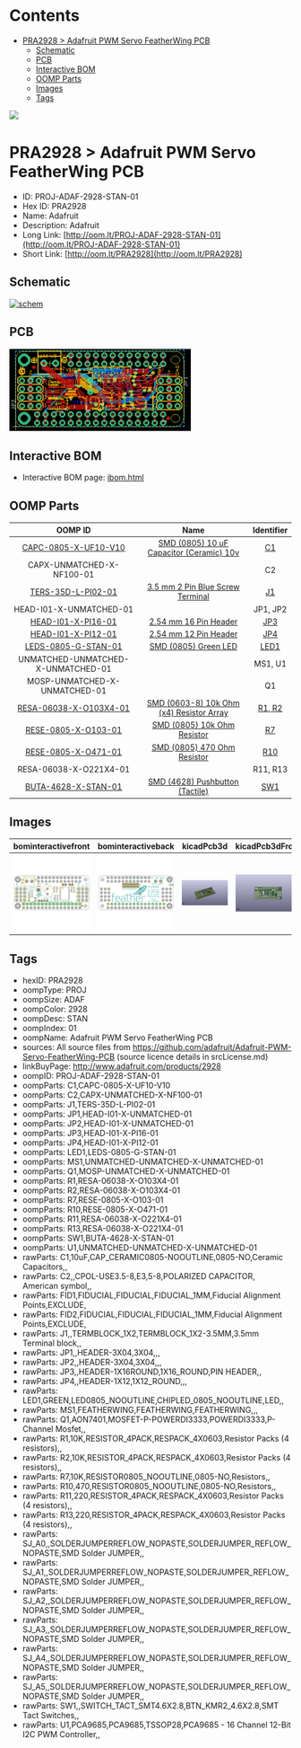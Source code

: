 



Contents
========

* [PRA2928 > Adafruit PWM Servo FeatherWing PCB](#pra2928--adafruit-pwm-servo-featherwing-pcb)
	* [Schematic](#schematic)
	* [PCB](#pcb)
	* [Interactive BOM](#interactive-bom)
	* [OOMP Parts](#oomp-parts)
	* [Images](#images)
	* [Tags](#tags)
  
![][im]
# PRA2928 > Adafruit PWM Servo FeatherWing PCB

- ID: PROJ-ADAF-2928-STAN-01
- Hex ID: PRA2928
- Name: Adafruit
- Description: Adafruit
- Long Link: [http://oom.lt/PROJ-ADAF-2928-STAN-01](http://oom.lt/PROJ-ADAF-2928-STAN-01)
- Short Link: [http://oom.lt/PRA2928](http://oom.lt/PRA2928)

## Schematic
  
[![schem](eagleSchemImage.png)](eagleSchemImage.png)
## PCB
  
[![pcb](eagleImage.png)](eagleImage.png)
## Interactive BOM

- Interactive BOM page: [ibom.html](https://htmlpreview.github.io/?https://github.com/oomlout/oomlout_OOMP_projects/blob/main/PROJ-ADAF-2928-STAN-01/kicad/bom/ibom.html)

## OOMP Parts
  

|OOMP ID|Name|Identifier|
| :---: | :---: | :---: |
|[CAPC-0805-X-UF10-V10](https://github.com/oomlout/oomlout_OOMP_parts/tree/main/CAPC-0805-X-UF10-V10/)|[SMD (0805) 10 uF Capacitor (Ceramic) 10v](https://github.com/oomlout/oomlout_OOMP_parts/tree/main/CAPC-0805-X-UF10-V10/)|[C1](https://github.com/oomlout/oomlout_OOMP_parts/tree/main/CAPC-0805-X-UF10-V10/)|
|CAPX-UNMATCHED-X-NF100-01||C2|
|[TERS-35D-L-PI02-01](https://github.com/oomlout/oomlout_OOMP_parts/tree/main/TERS-35D-L-PI02-01/)|[3.5 mm 2 Pin Blue Screw Terminal](https://github.com/oomlout/oomlout_OOMP_parts/tree/main/TERS-35D-L-PI02-01/)|[J1](https://github.com/oomlout/oomlout_OOMP_parts/tree/main/TERS-35D-L-PI02-01/)|
|HEAD-I01-X-UNMATCHED-01||JP1, JP2|
|[HEAD-I01-X-PI16-01](https://github.com/oomlout/oomlout_OOMP_parts/tree/main/HEAD-I01-X-PI16-01/)|[2.54 mm 16 Pin Header](https://github.com/oomlout/oomlout_OOMP_parts/tree/main/HEAD-I01-X-PI16-01/)|[JP3](https://github.com/oomlout/oomlout_OOMP_parts/tree/main/HEAD-I01-X-PI16-01/)|
|[HEAD-I01-X-PI12-01](https://github.com/oomlout/oomlout_OOMP_parts/tree/main/HEAD-I01-X-PI12-01/)|[2.54 mm 12 Pin Header](https://github.com/oomlout/oomlout_OOMP_parts/tree/main/HEAD-I01-X-PI12-01/)|[JP4](https://github.com/oomlout/oomlout_OOMP_parts/tree/main/HEAD-I01-X-PI12-01/)|
|[LEDS-0805-G-STAN-01](https://github.com/oomlout/oomlout_OOMP_parts/tree/main/LEDS-0805-G-STAN-01/)|[SMD (0805) Green LED](https://github.com/oomlout/oomlout_OOMP_parts/tree/main/LEDS-0805-G-STAN-01/)|[LED1](https://github.com/oomlout/oomlout_OOMP_parts/tree/main/LEDS-0805-G-STAN-01/)|
|UNMATCHED-UNMATCHED-X-UNMATCHED-01||MS1, U1|
|MOSP-UNMATCHED-X-UNMATCHED-01||Q1|
|[RESA-06038-X-O103X4-01](https://github.com/oomlout/oomlout_OOMP_parts/tree/main/RESA-06038-X-O103X4-01/)|[SMD (0603-8) 10k Ohm (x4) Resistor Array](https://github.com/oomlout/oomlout_OOMP_parts/tree/main/RESA-06038-X-O103X4-01/)|[R1, R2](https://github.com/oomlout/oomlout_OOMP_parts/tree/main/RESA-06038-X-O103X4-01/)|
|[RESE-0805-X-O103-01](https://github.com/oomlout/oomlout_OOMP_parts/tree/main/RESE-0805-X-O103-01/)|[SMD (0805) 10k Ohm Resistor](https://github.com/oomlout/oomlout_OOMP_parts/tree/main/RESE-0805-X-O103-01/)|[R7](https://github.com/oomlout/oomlout_OOMP_parts/tree/main/RESE-0805-X-O103-01/)|
|[RESE-0805-X-O471-01](https://github.com/oomlout/oomlout_OOMP_parts/tree/main/RESE-0805-X-O471-01/)|[SMD (0805) 470 Ohm Resistor](https://github.com/oomlout/oomlout_OOMP_parts/tree/main/RESE-0805-X-O471-01/)|[R10](https://github.com/oomlout/oomlout_OOMP_parts/tree/main/RESE-0805-X-O471-01/)|
|RESA-06038-X-O221X4-01||R11, R13|
|[BUTA-4628-X-STAN-01](https://github.com/oomlout/oomlout_OOMP_parts/tree/main/BUTA-4628-X-STAN-01/)|[SMD (4628) Pushbutton (Tactile)](https://github.com/oomlout/oomlout_OOMP_parts/tree/main/BUTA-4628-X-STAN-01/)|[SW1](https://github.com/oomlout/oomlout_OOMP_parts/tree/main/BUTA-4628-X-STAN-01/)|

## Images
  
  

|bominteractivefront|bominteractiveback|kicadPcb3d|kicadPcb3dFront|kicadPcb3dBack|kicadSchem|eagleImage|eagleSchemImage|pcbdraw|pcbdrawback|
| :---: | :---: | :---: | :---: | :---: | :---: | :---: | :---: | :---: | :---: |
|[![bominteractivefront](bomFront_140.png)](bomFront.png)|[![bominteractiveback](bomBack_140.png)](bomBack.png)|[![kicadPcb3d](kicadPcb3d_140.png)](kicadPcb3d.png)|[![kicadPcb3dFront](kicadPcb3dFront_140.png)](kicadPcb3dFront.png)|[![kicadPcb3dBack](kicadPcb3dBack_140.png)](kicadPcb3dBack.png)|[![kicadSchem](kicadSchem_140.png)](kicadSchem.png)|[![eagleImage](eagleImage_140.png)](eagleImage.png)|[![eagleSchemImage](eagleSchemImage_140.png)](eagleSchemImage.png)|[![pcbdraw](pcbdraw_140.png)](pcbdraw.png)|[![pcbdrawback](pcbdrawBack_140.png)](pcbdrawBack.png)|

## Tags

- hexID: PRA2928
- oompType: PROJ
- oompSize: ADAF
- oompColor: 2928
- oompDesc: STAN
- oompIndex: 01
- oompName: Adafruit PWM Servo FeatherWing PCB
- sources: All source files from https://github.com/adafruit/Adafruit-PWM-Servo-FeatherWing-PCB (source licence details in srcLicense.md)
- linkBuyPage: http://www.adafruit.com/products/2928
- oompID: PROJ-ADAF-2928-STAN-01
- oompParts: C1,CAPC-0805-X-UF10-V10
- oompParts: C2,CAPX-UNMATCHED-X-NF100-01
- oompParts: J1,TERS-35D-L-PI02-01
- oompParts: JP1,HEAD-I01-X-UNMATCHED-01
- oompParts: JP2,HEAD-I01-X-UNMATCHED-01
- oompParts: JP3,HEAD-I01-X-PI16-01
- oompParts: JP4,HEAD-I01-X-PI12-01
- oompParts: LED1,LEDS-0805-G-STAN-01
- oompParts: MS1,UNMATCHED-UNMATCHED-X-UNMATCHED-01
- oompParts: Q1,MOSP-UNMATCHED-X-UNMATCHED-01
- oompParts: R1,RESA-06038-X-O103X4-01
- oompParts: R2,RESA-06038-X-O103X4-01
- oompParts: R7,RESE-0805-X-O103-01
- oompParts: R10,RESE-0805-X-O471-01
- oompParts: R11,RESA-06038-X-O221X4-01
- oompParts: R13,RESA-06038-X-O221X4-01
- oompParts: SW1,BUTA-4628-X-STAN-01
- oompParts: U1,UNMATCHED-UNMATCHED-X-UNMATCHED-01
- rawParts: C1,10uF,CAP_CERAMIC0805-NOOUTLINE,0805-NO,Ceramic Capacitors,,
- rawParts: C2,,CPOL-USE3.5-8,E3,5-8,POLARIZED CAPACITOR, American symbol,,
- rawParts: FID1,FIDUCIAL,FIDUCIAL,FIDUCIAL_1MM,Fiducial Alignment Points,EXCLUDE,
- rawParts: FID2,FIDUCIAL,FIDUCIAL,FIDUCIAL_1MM,Fiducial Alignment Points,EXCLUDE,
- rawParts: J1,,TERMBLOCK_1X2,TERMBLOCK_1X2-3.5MM,3.5mm Terminal block,,
- rawParts: JP1,,HEADER-3X04,3X04,,,
- rawParts: JP2,,HEADER-3X04,3X04,,,
- rawParts: JP3,,HEADER-1X16ROUND,1X16_ROUND,PIN HEADER,,
- rawParts: JP4,,HEADER-1X12,1X12_ROUND,,,
- rawParts: LED1,GREEN,LED0805_NOOUTLINE,CHIPLED_0805_NOOUTLINE,LED,,
- rawParts: MS1,FEATHERWING,FEATHERWING,FEATHERWING,,,
- rawParts: Q1,AON7401,MOSFET-P-POWERDI3333,POWERDI3333,P-Channel Mosfet,,
- rawParts: R1,10K,RESISTOR_4PACK,RESPACK_4X0603,Resistor Packs (4 resistors),,
- rawParts: R2,10K,RESISTOR_4PACK,RESPACK_4X0603,Resistor Packs (4 resistors),,
- rawParts: R7,10K,RESISTOR0805_NOOUTLINE,0805-NO,Resistors,,
- rawParts: R10,470,RESISTOR0805_NOOUTLINE,0805-NO,Resistors,,
- rawParts: R11,220,RESISTOR_4PACK,RESPACK_4X0603,Resistor Packs (4 resistors),,
- rawParts: R13,220,RESISTOR_4PACK,RESPACK_4X0603,Resistor Packs (4 resistors),,
- rawParts: SJ_A0,,SOLDERJUMPERREFLOW_NOPASTE,SOLDERJUMPER_REFLOW_NOPASTE,SMD Solder JUMPER,,
- rawParts: SJ_A1,,SOLDERJUMPERREFLOW_NOPASTE,SOLDERJUMPER_REFLOW_NOPASTE,SMD Solder JUMPER,,
- rawParts: SJ_A2,,SOLDERJUMPERREFLOW_NOPASTE,SOLDERJUMPER_REFLOW_NOPASTE,SMD Solder JUMPER,,
- rawParts: SJ_A3,,SOLDERJUMPERREFLOW_NOPASTE,SOLDERJUMPER_REFLOW_NOPASTE,SMD Solder JUMPER,,
- rawParts: SJ_A4,,SOLDERJUMPERREFLOW_NOPASTE,SOLDERJUMPER_REFLOW_NOPASTE,SMD Solder JUMPER,,
- rawParts: SJ_A5,,SOLDERJUMPERREFLOW_NOPASTE,SOLDERJUMPER_REFLOW_NOPASTE,SMD Solder JUMPER,,
- rawParts: SW1,,SWITCH_TACT_SMT4.6X2.8,BTN_KMR2_4.6X2.8,SMT Tact Switches,,
- rawParts: U1,PCA9685,PCA9685,TSSOP28,PCA9685 - 16 Channel 12-Bit I2C PWM Controller,,



[im]: kicadPcb3d_450.png
